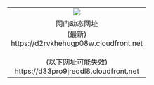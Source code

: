 ﻿<table>
  <tr></tr>
  <tr><td colspan=2 align=center><img src="https://d2rvkhehugp08w.cloudfront.net/Up/oGate.jpg" /></td></tr>
  <tr><td colspan=2 align=center>网门动态网址<br/>(最新)
<br>https://d2rvkhehugp08w.cloudfront.net
<br/><br/>(以下网址可能失效)
<br>https://d33pro9jreqdl8.cloudfront.net
    </td>
  </tr>
</table>
